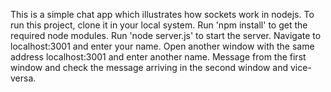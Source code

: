 This is a simple chat app which illustrates how sockets work in nodejs.
To run this project, clone it in your local system.
Run 'npm install' to get the required node modules.
Run 'node server.js' to start the server. 
Navigate to localhost:3001 and enter your name.
Open another window with the same address localhost:3001 and enter another name.
Message from the first window and check the message arriving in the second window and vice-versa.

